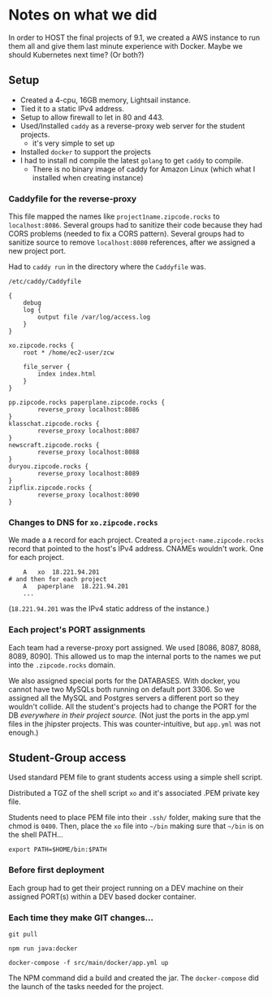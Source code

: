 # Notes on what we did

In order to HOST the final projects of 9.1, we created a AWS instance to run them all and give them last minute experience with Docker.
Maybe we should Kubernetes next time? (Or both?)

## Setup

- Created a 4-cpu, 16GB memory, Lightsail instance.
- Tied it to a static IPv4 address. 
- Setup to allow firewall to let in 80 and 443.
- Used/Installed `caddy` as a reverse-proxy web server for the student projects.
  - it's very simple to set up
- Installed `docker` to support the projects
- I had to install nd compile the latest `golang` to get `caddy` to compile.
  - There is no binary image of caddy for Amazon Linux (which what I installed when creating instance)


### Caddyfile for the reverse-proxy

This file mapped the names like `project1name.zipcode.rocks` to `localhost:8086`.
Several groups had to sanitize their code because they had CORS problems (needed to fix a CORS pattern).
Several groups had to sanitize source to remove `localhost:8080` references, after we assigned a new project port.

Had to `caddy run` in the directory where the `Caddyfile` was.

`/etc/caddy/Caddyfile` 

```
{
	debug
	log {
		output file /var/log/access.log
	}
}

xo.zipcode.rocks {
	root * /home/ec2-user/zcw

	file_server {
		index index.html
	}
}

pp.zipcode.rocks paperplane.zipcode.rocks {
        reverse_proxy localhost:8086
}
klasschat.zipcode.rocks {
        reverse_proxy localhost:8087
}
newscraft.zipcode.rocks {
        reverse_proxy localhost:8088
}
duryou.zipcode.rocks {
        reverse_proxy localhost:8089
}
zipflix.zipcode.rocks {
        reverse_proxy localhost:8090
}
```
### Changes to DNS for `xo.zipcode.rocks`

We made a `A` record for each project.
Created a `project-name.zipcode.rocks` record that pointed to the host's IPv4 address.
CNAMEs wouldn't work.
One for each project.

```
    A	xo	18.221.94.201
# and then for each project
	A	paperplane	18.221.94.201
    ...
```

(`18.221.94.201` was the IPv4 static address of the instance.)

### Each project's PORT assignments

Each team had a reverse-proxy port assigned. 
We used [8086, 8087, 8088, 8089, 8090].
This allowed us to map the internal ports to the names we put into the `.zipcode.rocks` domain.

We also assigned special ports for the DATABASES.
With docker, you cannot have two MySQLs both running on default port 3306.
So we assigned all the MySQL and Postgres servers a different port so they wouldn't collide.
All the student's projects had to change the PORT for the DB _everywhere in their project source._
(Not just the ports in the app.yml files in the jhipster projects. This was counter-intuitive, but `app.yml` was not enough.)

## Student-Group access

Used standard PEM file to grant students access using a simple shell script.

Distributed a TGZ of the shell script `xo` and it's associated .PEM private key file.

Students need to place PEM file into their `.ssh/` folder, making sure that the chmod is `0400`.
Then, place the `xo` file into `~/bin` making sure that `~/bin` is on the shell PATH...

```
export PATH=$HOME/bin:$PATH
```
### Before first deployment

Each group had to get their project running on a DEV machine on their assigned PORT(s) within a DEV based docker container.

### Each time they make GIT changes...

```
git pull

npm run java:docker

docker-compose -f src/main/docker/app.yml up
```

The NPM command did a build and created the jar.
The `docker-compose` did the launch of the tasks needed for the project.
